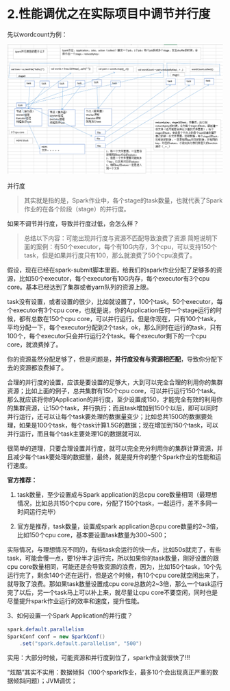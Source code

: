 # 2.性能调优之在实际项目中调节并行度

先以wordcount为例：

![并行度说明](assets/2.png)

并行度  
> 其实就是指的是，Spark作业中，各个stage的task数量，也就代表了Spark作业的在各个阶段（stage）的并行度。

如果不调节并行度，导致并行度过低，会怎么样？  
> 总结以下内容：可能出现并行度与资源不匹配导致浪费了资源
> 简短说明下面的案例：有50个executor，每个有10G内存，3个cpu，可以支持150个task，但是如果并行度只有100，那么就浪费了50个cpu浪费了。

假设，现在已经在spark-submit脚本里面，给我们的spark作业分配了足够多的资源，比如50个executor，每个executor有10G内存，每个executor有3个cpu core。基本已经达到了集群或者yarn队列的资源上限。  

task没有设置，或者设置的很少，比如就设置了，100个task。50个executor，每个executor有3个cpu core，也就是说，你的Application任何一个stage运行的时候，都有总数在150个cpu core，可以并行运行。但是你现在，只有100个task，平均分配一下，每个executor分配到2个task，ok，那么同时在运行的task，只有100个，每个executor只会并行运行2个task。每个executor剩下的一个cpu core，就浪费掉了。  

你的资源虽然分配足够了，但是问题是，**并行度没有与资源相匹配**，导致你分配下去的资源都浪费掉了。  

合理的并行度的设置，应该是要设置的足够大，大到可以完全合理的利用你的集群资源；比如上面的例子，总共集群有150个cpu core，可以并行运行150个task。那么就应该将你的Application的并行度，至少设置成150，才能完全有效的利用你的集群资源，让150个task，并行执行；而且task增加到150个以后，即可以同时并行运行，还可以让每个task要处理的数据量变少；比如总共150G的数据要处理，如果是100个task，每个task计算1.5G的数据；现在增加到150个task，可以并行运行，而且每个task主要处理1G的数据就可以.  

很简单的道理，只要合理设置并行度，就可以完全充分利用你的集群计算资源，并且减少每个task要处理的数据量，最终，就是提升你的整个Spark作业的性能和运行速度。  

**官方推荐：**  
1. task数量，至少设置成与Spark application的总cpu core数量相同（最理想情况，比如总共150个cpu core，分配了150个task，一起运行，差不多同一时间运行完毕）  

2. 官方是推荐，task数量，设置成spark application总cpu core数量的2~3倍，比如150个cpu core，基本要设置task数量为300~500；  

实际情况，与理想情况不同的，有些task会运行的快一点，比如50s就完了，有些task，可能会慢一点，要1分半才运行完，所以如果你的task数量，刚好设置的跟cpu core数量相同，可能还是会导致资源的浪费，因为，比如150个task，10个先运行完了，剩余140个还在运行，但是这个时候，有10个cpu core就空闲出来了，就导致了浪费。那如果task数量设置成cpu core总数的2~3倍，那么一个task运行完了以后，另一个task马上可以补上来，就尽量让cpu core不要空闲，同时也是尽量提升spark作业运行的效率和速度，提升性能。  

3、如何设置一个Spark Application的并行度？  
```java
spark.default.parallelism 
SparkConf conf = new SparkConf()
	.set("spark.default.parallelism", "500")
```
实用：大部分时候，可能资源和并行度到位了，spark作业就很快了!!!  

“炫酷”其实不实用：数据倾斜（100个spark作业，最多10个会出现真正严重的数据倾斜问题）；JVM调优；
